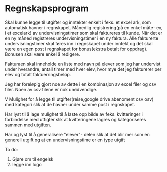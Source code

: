 # Regnskapsprogram
Skal kunne legge til utgifter og inntekter enkelt i feks. et excel ark, som automatisk havner i regnskapet.
Månedlig registrering(på en enkel måte- ex, i et excelark) av undervisningstimer som skal faktureres til kunde. Når det er en ny måned registreres undervisningstimer i en ny faktura.
Alle fakturerte undervisningstimer skal føres inn i regnskapet under inntekt og det skal være en egen post i regnskapet for bonus(ekstra betalt for oppdrag). Bonusen skal være enkel å redigere.

Fakturaen skal inneholde en liste med navn på elever som jeg har undervist under hverandre, antall timer med hver elev, hvor mye det jeg fakturerer per elev og totalt faktuerringsbeløp.

Jeg har foreløpig gjort noe av dette i en kombinasjon av excel filer og csv filer. Noen av csv filene er nok unødvendige.

V
Mulighet for å legge til utgifter(reise,google drive abenoment osv osv) med kategori slik at de havner under samme post i regnskapet.

Har lyst til å lage mulighet til å laste opp bilde av feks. kvitteringer i forbindelse med utfigter slik at kvitteringene lagres og kategoriseres sammen med utgiften.

Har og lyst til å generalisere "elever"- delen slik at det blir mer som en generell utgift og at en undervisningstime er en type utgift

To do:
1. Gjøre om til engelsk
2. legge inn logo
